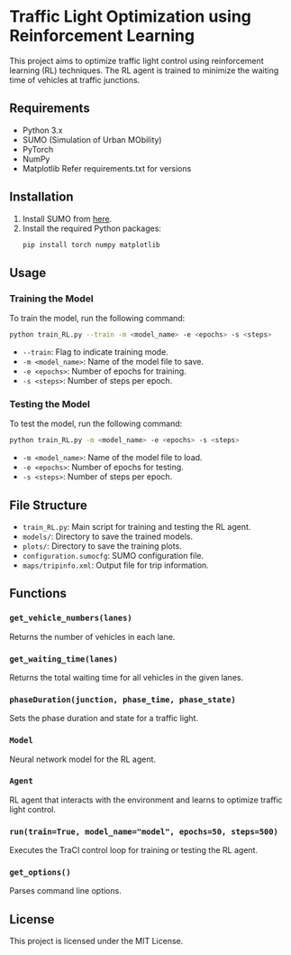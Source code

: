 # Traffic Light Optimization using Reinforcement Learning

This project aims to optimize traffic light control using reinforcement learning (RL) techniques. The RL agent is trained to minimize the waiting time of vehicles at traffic junctions.

## Requirements

- Python 3.x
- SUMO (Simulation of Urban MObility)
- PyTorch
- NumPy
- Matplotlib
Refer requirements.txt for versions

## Installation

1. Install SUMO from [here](https://www.eclipse.org/sumo/).
2. Install the required Python packages:
    ```bash
    pip install torch numpy matplotlib
    ```

## Usage

### Training the Model

To train the model, run the following command:
```bash
python train_RL.py --train -m <model_name> -e <epochs> -s <steps>
```
- `--train`: Flag to indicate training mode.
- `-m <model_name>`: Name of the model file to save.
- `-e <epochs>`: Number of epochs for training.
- `-s <steps>`: Number of steps per epoch.

### Testing the Model

To test the model, run the following command:
```bash
python train_RL.py -m <model_name> -e <epochs> -s <steps>
```
- `-m <model_name>`: Name of the model file to load.
- `-e <epochs>`: Number of epochs for testing.
- `-s <steps>`: Number of steps per epoch.

## File Structure

- `train_RL.py`: Main script for training and testing the RL agent.
- `models/`: Directory to save the trained models.
- `plots/`: Directory to save the training plots.
- `configuration.sumocfg`: SUMO configuration file.
- `maps/tripinfo.xml`: Output file for trip information.

## Functions

### `get_vehicle_numbers(lanes)`

Returns the number of vehicles in each lane.

### `get_waiting_time(lanes)`

Returns the total waiting time for all vehicles in the given lanes.

### `phaseDuration(junction, phase_time, phase_state)`

Sets the phase duration and state for a traffic light.

### `Model`

Neural network model for the RL agent.

### `Agent`

RL agent that interacts with the environment and learns to optimize traffic light control.

### `run(train=True, model_name="model", epochs=50, steps=500)`

Executes the TraCI control loop for training or testing the RL agent.

### `get_options()`

Parses command line options.

## License

This project is licensed under the MIT License.
